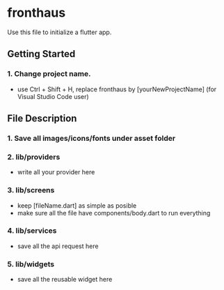 # fronthaus

Use this file to initialize a flutter app.

## Getting Started

### 1. Change project name.

- use Ctrl + Shift + H, replace fronthaus by [yourNewProjectName] (for Visual Studio Code user)

## File Description

### 1. Save all images/icons/fonts under asset folder

### 2. lib/providers

- write all your provider here

### 3. lib/screens

- keep [fileName.dart] as simple as posible
- make sure all the file have components/body.dart to run everything

### 4. lib/services

- save all the api request here

### 5. lib/widgets

- save all the reusable widget here
